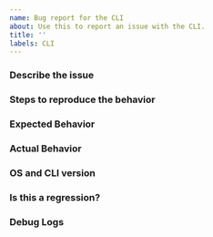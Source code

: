 ```yaml
---
name: Bug report for the CLI
about: Use this to report an issue with the CLI.
title: ''
labels: CLI
---
```


### Describe the issue
<!-- A clear and concise description of what the issue is -->

### Steps to reproduce the behavior
<!--  Please list the steps required to reproduce the issue, for example:
1. Run `databricks clusters ...`
2. See error -->

### Expected Behavior
<!-- Clear and concise description of what should have happened -->

### Actual Behavior
<!-- Clear and concise description of what actually happened -->

### OS and CLI version
<!-- Please include the version of the CLI (eg: v0.1.2) and the operating system (eg: windows). You can run databricks --version to get the version of your Databricks CLI -->

### Is this a regression?
<!-- Did this work in a previous version of the CLI? If so, which versions did you try? -->

### Debug Logs
<!-- Output logs if you run the command with debug logs. Example: databricks clusters list --log-level=debug. Redact if needed -->

